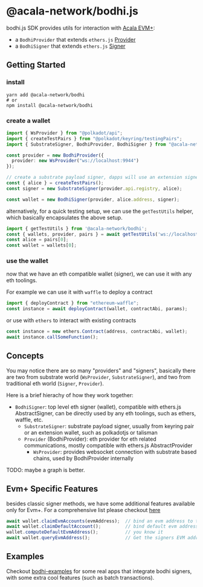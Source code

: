 # @acala-network/bodhi.js
bodhi.js SDK provides utils for interaction with [Acala EVM+](https://evmdocs.acala.network/general/about-acala-evm+):
- a `BodhiProvider` that extends `ethers.js` [Provider](https://docs.ethers.io/v5/single-page/#/v5/api/providers/provider/-%23-Provider)
- a `BodhiSigner` that extends `ethers.js` [Signer](https://docs.ethers.io/v5/single-page/#/v5/api/signer/-%23-Signer)

## Getting Started
### install
```
yarn add @acala-network/bodhi
# or
npm install @acala-network/bodhi
```

### create a wallet
```ts
import { WsProvider } from "@polkadot/api";
import { createTestPairs } from "@polkadot/keyring/testingPairs";
import { SubstrateSigner, BodhiProvider, BodhiSigner } from "@acala-network/bodhi";

const provider = new BodhiProvider({
  provider: new WsProvider("ws://localhost:9944")
});

// create a substrate payload signer, dapps will use an extension signer
const { alice } = createTestPairs();
const signer = new SubstrateSigner(provider.api.registry, alice);

const wallet = new BodhiSigner(provider, alice.address, signer);
```

alternatively, for a quick testing setup, we can use the `getTestUtils` helper, which basically encapsulates the above setup.
```ts
import { getTestUtils } from '@acala-network/bodhi';
const { wallets, provider, pairs } = await getTestUtils('ws://localhost:9944');
const alice = pairs[0];
const wallet = wallets[0];
```

### use the wallet
now that we have an eth compatible wallet (signer), we can use it with any eth toolings. 

For example we can use it with `waffle` to deploy a contract
```ts
import { deployContract } from "ethereum-waffle";
const instance = await deployContract(wallet, contractAbi, params);
```

or use with `ethers` to interact with existing contracts
```ts
const instance = new ethers.Contract(address, contractAbi, wallet);
await instance.callSomeFunction();
```

## Concepts
You may notice there are so many "providers" and "signers", basically there are two from substrate world (`WsProvider`, `SubstrateSigner`), and two from traditional eth world (`Signer`, `Provider`).

Here is a brief hierachy of how they work together:

- `BodhiSigner`: top level eth signer (wallet), compatible with ethers.js AbstractSigner, can be directly used by any eth toolings, such as ethers, waffle, etc.
  - `SubstrateSigner`: substrate payload signer, usually from keyring pair or an extension wallet, such as polkadotjs or talisman
  - `Provider` (BodhiProvider): eth provider for eth related communications, mostly compatible with ethers.js AbstractProvider
    - `WsProvider`: provides websocket connection with substrate based chains, used by BodhiProvider internally
  

TODO: maybe a graph is better.

## Evm+ Specific Features
besides classic signer methods, we have some additional features available only for Evm+. For a comprehensive list please checkout [here](./src/Signer.ts)
```ts
await wallet.claimEvmAccounts(evmAddress);  // bind an evm address to the signer substrate address
await wallet.claimDefaultAccount();         // bind default evm address to the signer substrate address
wallet.computeDefaultEvmAddress();          // you know it
await wallet.queryEvmAddress();             // Get the signers EVM address if it has claimed one.
```

## Examples
Checkout [bodhi-examples](https://github.com/AcalaNetwork/bodhi-examples) for some real apps that integrate bodhi signers, with some extra cool features (such as batch transactions).